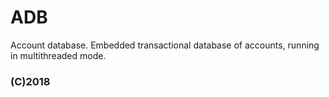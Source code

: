 # ADB

Account database.
Embedded transactional database of accounts, running in multithreaded mode.

### (C)2018
